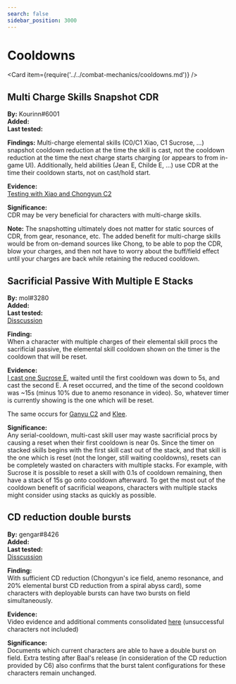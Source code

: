 ```yaml
---
search: false
sidebar_position: 3000
---
```


# Cooldowns

<Card item={require('../../combat-mechanics/cooldowns.md')} />

## Multi Charge Skills Snapshot CDR

**By:** Kourinn\#6001  
**Added:** <Version date="2021-04-18" />  
**Last tested:** <VersionHl date="2021-04-18" />

**Findings:** Multi-charge elemental skills \(C0/C1 Xiao, C1 Sucrose, ...\) snapshot cooldown reduction at the time the skill is cast, not the cooldown reduction at the time the next charge starts charging \(or appears to from in-game UI\). Additionally, held abilities \(Jean E, Childe E, ...\) use CDR at the time their cooldown starts, not on cast/hold start.

**Evidence:**  
[Testing with Xiao and Chongyun C2](https://youtu.be/MB_IR0OStgA)

**Significance:**  
CDR may be very beneficial for characters with multi-charge skills.

**Note:** The snapshotting ultimately does not matter for static sources of CDR, from gear, resonance, etc. The added benefit for multi-charge skills would be from on-demand sources like Chong, to be able to pop the CDR, blow your charges, and then not have to worry about the buff/field effect until your charges are back while retaining the reduced cooldown.

## Sacrificial Passive With Multiple E Stacks

**By:** mol\#3280  
**Added:** <Version date="2021-05-06" />  
**Last tested:** <VersionHl date="2021-05-06" />  
[Disscussion](https://tickets.deeznuts.moe/ticket-archive/attachments_837514129479827490_840052397882867752_transcript-sac-frags-reset-on-sucrose-c1.html)

**Finding:**  
When a character with multiple charges of their elemental skill procs the sacrificial passive, the elemental skill cooldown shown on the timer is the cooldown that will be reset.

**Evidence:**  
[I cast one Sucrose E](https://imgur.com/a/AKgnNoq), waited until the first cooldown was down to 5s, and cast the second E. A reset occurred, and the time of the second cooldown was ~15s \(minus 10% due to anemo resonance in video\). So, whatever timer is currently showing is the one which will be reset.

The same occurs for [Ganyu C2](https://tcl-backup.s3.filebase.com/evidence/combat-mechanics/cooldowns.md/discord/attachments_837514129479827490_837875906907209728_2021-04-30_22-17-45_Trim.mp4) and [Klee](https://www.youtube.com/watch?v=tLdhyD7hBHo&start=133).

**Significance:**  
Any serial-cooldown, multi-cast skill user may waste sacrificial procs by causing a reset when their first cooldown is near 0s. Since the timer on stacked skills begins with the first skill cast out of the stack, and that skill is the one which is reset \(not the longer, still waiting cooldowns\), resets can be completely wasted on characters with multiple stacks. For example, with Sucrose it is possible to reset a skill with 0.1s of cooldown remaining, then have a stack of 15s go onto cooldown afterward. To get the most out of the cooldown benefit of sacrificial weapons, characters with multiple stacks might consider using stacks as quickly as possible.

## CD reduction double bursts

**By:** gengar\#8426  
**Added:** <Version date="2021-09-06" />  
**Last tested:** <VersionHl date="2021-09-06" />  
[Disscussion](https://tickets.deeznuts.moe/ticket-archive/attachments_877833812992725043_884454377094537227_transcript-cd-reduction-double-burst.html)

**Finding:**  
With sufficient CD reduction (Chongyun's ice field, anemo resonance, and 20% elemental burst CD reduction from a spiral abyss card), some characters with deployable bursts can have two bursts on field simultaneously.

**Evidence:**  
Video evidence and additional comments consolidated [here](https://docs.google.com/spreadsheets/d/1wNcQ_nnxpG7fD3uTlUcQw8fEWnptp_TE1MGsJDKHzKw/edit?usp=sharing) (unsuccessful characters not included)

**Significance:**  
Documents which current characters are able to have a double burst on field. Extra testing after Baal's release (in consideration of the CD reduction provided by C6) also confirms that the burst talent configurations for these characters remain unchanged.
